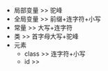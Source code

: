 - 局部变量 >> 驼峰
- 全局变量 >> 前缀+连字符+小写
- 常量 >> 大写+连字符
- 类 >> 首字母大写+驼峰
- 元素
  - class >> 连字符+小写
  - id >> 
